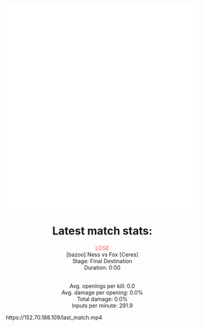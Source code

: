 <div align="center">
    <img src="https://github.com/nachoverdon/nachoverdon/blob/master/profile.svg" width="838" height="530"/>
<!--START_SECTION:slippi_stats-->
<div>
<h1>Latest match stats:</h1>
<p>
<span style="color: #f55;">LOSE</span>
<br>
<span>[bazoo] Ness vs Fox [Ceres]</span>
<br>
<span>Stage: Final Destination</span>
<br>
<span>Duration: 0:00</span>
<br>
<br>

<span>Avg. openings per kill: 0.0</span>
<br>
<span>Avg. damage per opening: 0.0%</span>
<br>
<span>Total damage: 0.0%</span>
<br>
<span>Inputs per minute: 291.9</span>
<br>
</p>
</div>
<!--END_SECTION:slippi_stats-->
</div>
https://152.70.188.109/last_match.mp4
